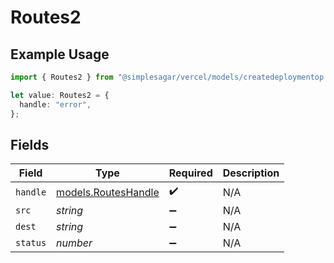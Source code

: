# Routes2

## Example Usage

```typescript
import { Routes2 } from "@simplesagar/vercel/models/createdeploymentop.js";

let value: Routes2 = {
  handle: "error",
};
```

## Fields

| Field                                            | Type                                             | Required                                         | Description                                      |
| ------------------------------------------------ | ------------------------------------------------ | ------------------------------------------------ | ------------------------------------------------ |
| `handle`                                         | [models.RoutesHandle](../models/routeshandle.md) | :heavy_check_mark:                               | N/A                                              |
| `src`                                            | *string*                                         | :heavy_minus_sign:                               | N/A                                              |
| `dest`                                           | *string*                                         | :heavy_minus_sign:                               | N/A                                              |
| `status`                                         | *number*                                         | :heavy_minus_sign:                               | N/A                                              |